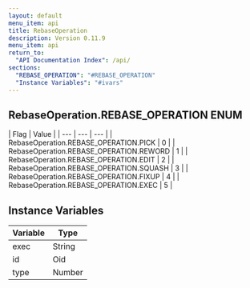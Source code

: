 ```yaml
---
layout: default
menu_item: api
title: RebaseOperation
description: Version 0.11.9
menu_item: api
return_to:
  "API Documentation Index": /api/
sections:
  "REBASE_OPERATION": "#REBASE_OPERATION"
  "Instance Variables": "#ivars"
---
```


## <a name="REBASE_OPERATION"></a><span>RebaseOperation.</span>REBASE_OPERATION <span class="tags"><span class="enum">ENUM</span></span>

| Flag | Value |
| --- | --- | --- |
| <span>RebaseOperation.REBASE_OPERATION.</span>PICK | 0 |
| <span>RebaseOperation.REBASE_OPERATION.</span>REWORD | 1 |
| <span>RebaseOperation.REBASE_OPERATION.</span>EDIT | 2 |
| <span>RebaseOperation.REBASE_OPERATION.</span>SQUASH | 3 |
| <span>RebaseOperation.REBASE_OPERATION.</span>FIXUP | 4 |
| <span>RebaseOperation.REBASE_OPERATION.</span>EXEC | 5 |

## <a name="ivars"></a>Instance Variables

| Variable | Type |
| --- | --- |
| <a name="exec"></a>exec | String |
| <a name="id"></a>id | Oid |
| <a name="type"></a>type | Number |

